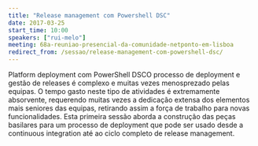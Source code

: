 ```yaml
---
title: "Release management com Powershell DSC"
date: 2017-03-25
start_time: 10:00
speakers: ["rui-melo"]
meeting: 68a-reuniao-presencial-da-comunidade-netponto-em-lisboa
redirect_from: /sessao/release-management-com-powershell-dsc/
---
```


Platform deployment com PowerShell DSCO processo de deployment e gestão de releases é complexo e muitas vezes menosprezado pelas equipas. O tempo gasto neste tipo de atividades é extremamente absorvente, requerendo muitas vezes a dedicação extensa dos elementos mais seniores das equipas, retirando assim a força de trabalho para novas funcionalidades. Esta primeira sessão aborda a construção das peças basilares para um processo de deployment que pode ser usado desde a continuous integration até ao ciclo completo de release management.
